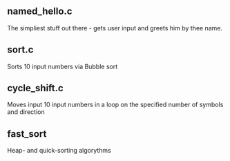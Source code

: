## named_hello.c

The simpliest stuff out there - gets user input and greets him by thee name.

## sort.c

Sorts 10 input numbers via Bubble sort

## cycle_shift.c

Moves input 10 input numbers in a loop on the specified number of symbols and direction

## fast_sort

Heap- and quick-sorting algorythms
